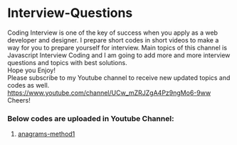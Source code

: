 # Interview-Questions
Coding Interview is one of the key of success when you apply as a web developer and designer. I prepare short codes in short videos to make a way for you to prepare yourself for interview. Main topics of this channel is Javascript Interview Coding and I am going to add more and more interview questions and topics with best solutions. <br />
 Hope you Enjoy! <br />
 Please subscribe to my Youtube channel to receive new updated topics and codes as well.<br /> 
 https://www.youtube.com/channel/UCw_mZRJZgA4Pz9ngMo6-9ww <br />
 Cheers! <br />
 
 ### Below codes are uploaded in Youtube Channel:
 1. [anagrams-method1](https://github.com/aboozarmojdeh/Interview-Questions/blob/master/anagramsMethod1.js)
